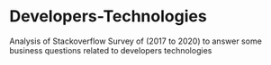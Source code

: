 # Developers-Technologies
Analysis of Stackoverflow Survey of (2017 to 2020) to answer some business questions related to developers technologies
